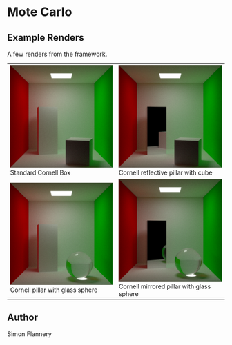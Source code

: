 # Mote Carlo

## Example Renders
A few renders from the framework.

|                                                                                         |                                                                                                         |
|-----------------------------------------------------------------------------------------|---------------------------------------------------------------------------------------------------------|
| ![Example1](results/cornell_box.bmp)<br />Standard Cornell Box                          | ![Example2](results/cornell_box_mirror.bmp)<br />Cornell reflective pillar with cube                    |
| ![Example3](results/cornell_box_glass_sphere.bmp)<br />Cornell pillar with glass sphere | ![Example4](results/cornell_box_mirror_glass_sphere.bmp)<br />Cornell mirrored pillar with glass sphere |                         |

## Author
Simon Flannery
